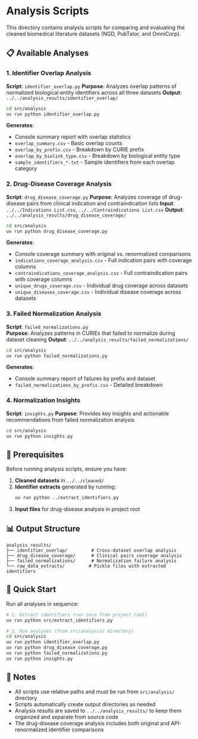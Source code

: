 # Analysis Scripts

This directory contains analysis scripts for comparing and evaluating the cleaned biomedical literature datasets (NGD, PubTator, and OmniCorp).

## 📋 Available Analyses

### 1. **Identifier Overlap Analysis**
**Script**: `identifier_overlap.py`
**Purpose**: Analyzes overlap patterns of normalized biological entity identifiers across all three datasets
**Output**: `../../analysis_results/identifier_overlap/`

```bash
cd src/analysis
uv run python identifier_overlap.py
```

**Generates**:
- Console summary report with overlap statistics
- `overlap_summary.csv` - Basic overlap counts
- `overlap_by_prefix.csv` - Breakdown by CURIE prefix
- `overlap_by_biolink_type.csv` - Breakdown by biological entity type
- `sample_identifiers_*.txt` - Sample identifiers from each overlap category

### 2. **Drug-Disease Coverage Analysis** 
**Script**: `drug_disease_coverage.py`
**Purpose**: Analyzes coverage of drug-disease pairs from clinical indication and contraindication lists
**Input**: `../../Indications List.csv`, `../../Contraindications List.csv`
**Output**: `../../analysis_results/drug_disease_coverage/`

```bash
cd src/analysis  
uv run python drug_disease_coverage.py
```

**Generates**:
- Console coverage summary with original vs. renormalized comparisons
- `indications_coverage_analysis.csv` - Full indication pairs with coverage columns
- `contraindications_coverage_analysis.csv` - Full contraindication pairs with coverage columns  
- `unique_drugs_coverage.csv` - Individual drug coverage across datasets
- `unique_diseases_coverage.csv` - Individual disease coverage across datasets

### 3. **Failed Normalization Analysis**
**Script**: `failed_normalizations.py`  
**Purpose**: Analyzes patterns in CURIEs that failed to normalize during dataset cleaning
**Output**: `../../analysis_results/failed_normalizations/`

```bash
cd src/analysis
uv run python failed_normalizations.py
```

**Generates**:
- Console summary report of failures by prefix and dataset
- `failed_normalizations_by_prefix.csv` - Detailed breakdown

### 4. **Normalization Insights**
**Script**: `insights.py`
**Purpose**: Provides key insights and actionable recommendations from failed normalization analysis

```bash
cd src/analysis
uv run python insights.py
```

## 🔧 Prerequisites

Before running analysis scripts, ensure you have:

1. **Cleaned datasets** in `../../cleaned/`
2. **Identifier extracts** generated by running:
   ```bash
   uv run python ../extract_identifiers.py
   ```
3. **Input files** for drug-disease analysis in project root

## 📊 Output Structure

```
analysis_results/
├── identifier_overlap/         # Cross-dataset overlap analysis
├── drug_disease_coverage/      # Clinical pairs coverage analysis  
├── failed_normalizations/      # Normalization failure analysis
└── raw_data_extracts/         # Pickle files with extracted identifiers
```

## 🚀 Quick Start

Run all analyses in sequence:

```bash
# 1. Extract identifiers (run once from project root)
uv run python src/extract_identifiers.py

# 2. Run analyses (from src/analysis/ directory)
cd src/analysis
uv run python identifier_overlap.py
uv run python drug_disease_coverage.py  
uv run python failed_normalizations.py
uv run python insights.py
```

## 📝 Notes

- All scripts use relative paths and must be run from `src/analysis/` directory
- Scripts automatically create output directories as needed
- Analysis results are saved to `../../analysis_results/` to keep them organized and separate from source code
- The drug-disease coverage analysis includes both original and API-renormalized identifier comparisons